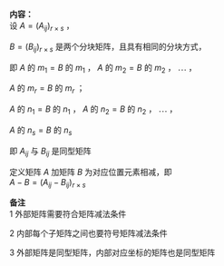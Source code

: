 **内容：**    
设 $A=(A_{ij})_{r×s}$ ，    
    
 $B=(B_{ij})_{r×s}$  是两个分块矩阵，且具有相同的分块方式，    
    
即  $A$ 的 $m_1=B$ 的 $m_1$ ， $A$ 的 $m_2=B$ 的 $m_2$ ， $\cdots$ ，    
    
 $A$ 的 $m_r=B$ 的 $m_r$ ；    
    
 $A$ 的 $n_1=B$ 的 $n_1$ ， $A$ 的 $n_2=B$ 的 $n_2$ ， $\cdots$ ，    
    
 $A$ 的 $n_s=B$ 的 $n_s$     
    
即 $A_{ij}$ 与 $B_{ij}$ 是同型矩阵    
    
定义矩阵 $A$ 加矩阵 $B$ 为对应位置元素相减，即    
 $A-B=(A_{ij}-B_{ij})_{r\times s}$     
    
**备注**    
1 外部矩阵需要符合矩阵减法条件    
    
2 内部每个子矩阵之间也要符号矩阵减法条件    
    
3 外部矩阵是同型矩阵，内部对应坐标的矩阵也是同型矩阵    
